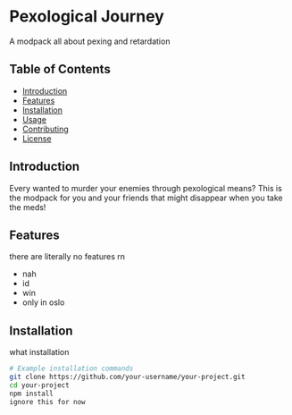 # Pexological Journey

A modpack all about pexing and retardation

## Table of Contents

- [Introduction](#introduction)
- [Features](#features)
- [Installation](#installation)
- [Usage](#usage)
- [Contributing](#contributing)
- [License](#license)

## Introduction

Every wanted to murder your enemies through pexological means? This is the modpack for you and your friends that might disappear when you take the meds! 

## Features

there are literally no features rn

- nah
- id
- win
- only in oslo

## Installation

what installation

```bash
# Example installation commands
git clone https://github.com/your-username/your-project.git
cd your-project
npm install
ignore this for now
